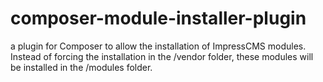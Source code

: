 composer-module-installer-plugin
================================

a plugin for Composer to allow the installation of ImpressCMS modules. Instead of forcing the
installation in the /vendor folder, these modules will be installed in the /modules folder.
